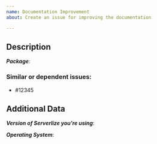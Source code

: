 ```yaml
---
name: Documentation Improvement
about: Create an issue for improving the documentation

---
```


<!--
1. If you have a question and not a bug report, please ask it at https://gitter.im/serverlize/lobby
2. Please check if an issue already exists so there are no duplicates
3. Check out and follow our Guidelines: https://github.com/serverlize/serverlize/blob/master/CONTRIBUTING.md
4. Fill out the whole template so we have a good overview on the issue
5. Do not remove any section of the template. If something is not applicable leave it empty but leave it in the Issue
6. Please follow the template, otherwise we'll have to ask you to update it
-->

## Description

***Package***:

<!--
1. Any information here is helpful, such as misleading or ambiguous text
-->

### Similar or dependent issues:

- #12345

## Additional Data

***Version of Serverlize you're using***:

***Operating System***:
